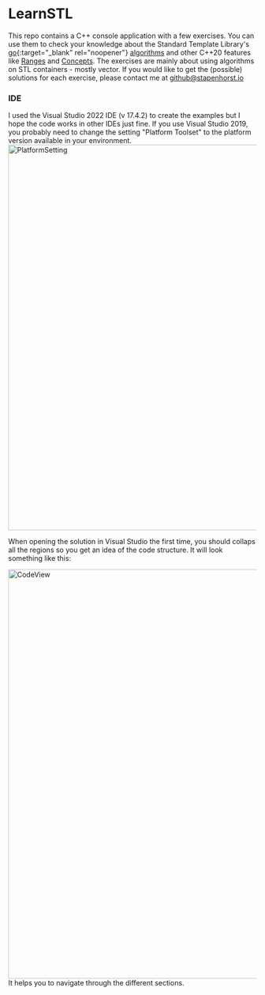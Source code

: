 # LearnSTL
This repo contains a C++ console application with a few exercises.
You can use them to check your knowledge about the Standard Template Library's [go](http://stackoverflow.com){:target="_blank" rel="noopener"} <a href="https://en.cppreference.com/w/cpp/algorithm" target="_blank">algorithms</a> and other C++20 features like [Ranges](https://en.cppreference.com/w/cpp/ranges) and [Concepts](https://en.cppreference.com/w/cpp/concepts).
The exercises are mainly about using algorithms on STL containers - mostly vector.
If you would like to get the (possible) solutions for each exercise, please contact me at github@stapenhorst.io

### IDE
I used the Visual Studio 2022 IDE (v 17.4.2) to create the examples but I hope the code works in other IDEs just fine. If you use Visual Studio 2019, you probably need to change the setting "Platform Toolset" to the platform version available in your environment.
<img width="780" alt="PlatformSetting" src="https://user-images.githubusercontent.com/118904606/205488561-f4edf088-6da7-46d9-8f73-37b5fc2700d8.png">


When opening the solution in Visual Studio the first time, you should collaps all the regions so you get an idea of the code structure.
It will look something like this:

<img width="828" alt="CodeView" src="https://user-images.githubusercontent.com/118904606/205255465-d96747bc-fd76-468a-9712-ad5045d02522.png">
It helps you to navigate through the different sections.
